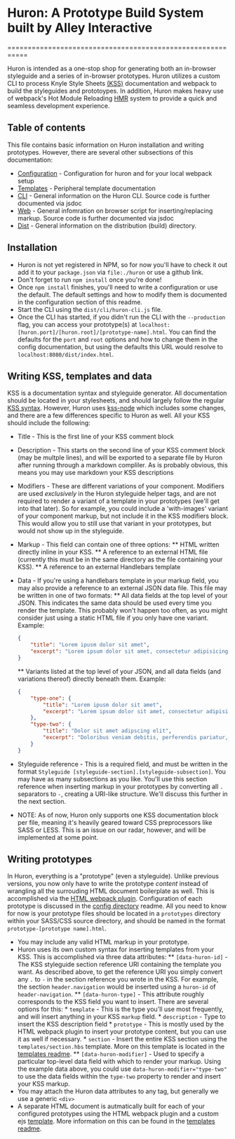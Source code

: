 # Huron: A Prototype Build System built by Alley Interactive
===========================================================

Huron is intended as a one-stop shop for generating both an in-browser styleguide and a series of in-browser prototypes. Huron utilizes a custom CLI to process Knyle Style Sheets [(KSS)](http://warpspire.com/kss/) documentation and webpack to build the styleguides and prototoypes. In addition, Huron makes heavy use of webpack's Hot Module Reloading [HMR](https://webpack.github.io/docs/hot-module-replacement.html) system to provide a quick and seamless development experience.

## Table of contents
This file contains basic information on Huron installation and writing prototypes. However, there are several other subsections of this documentation:

 * [Configuration](config/README.md) - Configuration for huron and for your local webpack setup
 * [Templates](templates/README.md) - Peripheral template documentation
 * [CLI](src/cli/README.md) - General information on the Huron CLI. Source code is further documented via jsdoc
 * [Web](src/web/README.md) - General infomration on browser script for inserting/replacing markup. Source code is further documented via jsdoc
 * [Dist](dist/README.md) - General information on the distribution (build) directory.

## Installation
 * Huron is not yet registered in NPM, so for now you'll have to check it out add it to your `package.json` via `file:./huron` or use a github link.
 * Don't forget to run `npm install` once you're done!
 * Once `npm install` finishes, you'll need to write a configuration or use the default. The default settings and how to modify them is documented in the configuration section of this readme.
 * Start the CLI using the `dist/cli/huron-cli.js` file.
 * Once the CLI has started, if you didn't run the CLI with the `--production` flag, you can access your prototype(s) at `localhost:[huron.port]/[huron.root]/[prototype-name].html`. You can find the defaults for the `port` and `root` options and how to change them in the config documentation, but using the defaults this URL would resolve to `localhost:8080/dist/index.html`.

## Writing KSS, templates and data
KSS is a documentation syntax and styleguide generator. All documentation should be located in your stylesheets, and should largely follow the regular [KSS syntax](http://warpspire.com/kss/syntax/). However, Huron uses [kss-node](https://github.com/kss-node/kss-node) which includes some changes, and there are a few differences specific to Huron as well. All your KSS should include the following:
 * Title - This is the first line of your KSS comment block
 * Description - This starts on the second line of your KSS comment block (may be multple lines), and will be exported to a separate file by Huron after running through a markdown compliler. As is probably obvious, this means you may use markdown your KSS descriptions
 * Modifiers - These are different variations of your component. Modifiers are used _exclusively_ in the Huron styleguide helper tags, and are not required to render a variant of a template in your prototypes (we'll get into that later). So for example, you could include a 'with-images' variant of your component markup, but not include it in the KSS modifiers block. This would allow you to still use that variant in your prototypes, but would not show up in the styleguide.
 * Markup - This field can contain one of three options:
 	** HTML written directly inline in your KSS.
 	** A reference to an external HTML file (currently this must be in the same directory as the file containing your KSS).
 	** A reference to an external Handlebars template
 * Data - If you're using a handlebars template in your markup field, you may also provide a reference to an external JSON data file. This file may be written in one of two formats:
 	** All data fields at the top level of your JSON. This indicates the same data should be used every time you render the template. This probably won't happen too often, as you might consider just using a static HTML file if you only have one variant. Example:

 	```json
 	{
		"title": "Lorem ipusm dolor sit amet",
		"excerpt": "Lorem ipsum dolor sit amet, consectetur adipisicing elit. Impedit nemo accusamus nobis sunt nihil, voluptatem qui itaque. Eius saepe rem perspiciatis beatae ea nulla, sed facilis exercitationem a aspernatur ullam?"
 	}
 	```

 	** Variants listed at the top level of your JSON, and all data fields (and variations thereof) directly beneath them. Example:

 	```json
 	{
 		"type-one": {
			"title": "Lorem ipusm dolor sit amet",
			"excerpt": "Lorem ipsum dolor sit amet, consectetur adipisicing elit. Impedit nemo accusamus nobis sunt nihil, voluptatem qui itaque. Eius saepe rem perspiciatis beatae ea nulla, sed facilis exercitationem a aspernatur ullam?"
		},
		"type-two": {
			"title": "Dolor sit amet adipscing elit",
			"excerpt": "Doloribus veniam debitis, perferendis pariatur, eligendi id non modi! Nesciunt suscipit sint dolorum praesentium!"
		}
 	}
 	```

 * Styleguide reference - This is a required field, and must be written in the format `Styleguide [styleguide-section].[styleguide-subsection]`. You may have as many subsections as you like. You'll use this section reference when inserting markup in your prototypes by converting all `.` separators to `-`, creating a URI-like structure. We'll discuss this further in the next section.
 * NOTE: As of now, Huron only supports one KSS documentation block per file, meaning it's heavily geared toward CSS preprocessors like SASS or LESS. This is an issue on our radar, however, and will be implemented at some point.

## Writing prototypes
In Huron, everything is a "prototype" (even a styleguide). Unlike previous versions, you now only have to write the prototype _content_ instead of wrangling all the surrouding HTML document boilerplate as well. This is accomplished via the [HTML webpack plugin](https://github.com/ampedandwired/html-webpack-plugin). Configuration of each prototype is discussed in the [config directory](config/README.md) readme. All you need to know for now is your prototype files should be located in a `prototypes` directory within your SASS/CSS source directory, and should be named in the format `prototype-[prototype name].html`.
 * You may include any valid HTML markup in your prototype.
 * Huron uses its own custom syntax for inserting templates from your KSS. This is accomplished via three data attributes:
 	** `[data-huron-id]` - The KSS styleguide section reference URI containing the template you want. As described above, to get the reference URI you simply convert any `.` to `-` in the section reference you wrote in the KSS. For example, the section `header.navigation` would be inserted using a `huron-id` of `header-navigation`.
 	** `[data-huron-type]` - This attribute roughly corresponds to the KSS field you want to insert. There are several options for this:
 		* `template` - This is the type you'll use most frequently, and will insert anything in your KSS `markup` field.
 		* `description` - Type to insert the KSS description field
 		* `prototype` - This is mostly used by the HTML webpack plugin to insert your prototype content, but you can use it as well if necessary.
 		* `section` - Insert the entire KSS section using the `templates/section.hbs` template. More on this template is located in the [templates readme](templates/README.md).
 	** `[data-huron-modifier]` - Used to specify a particular top-level data field with which to render your markup. Using the example data above, you could use `data-huron-modifier="type-two"` to use the data fields within the `type-two` property to render and insert your KSS markup.
 * You may attach the Huron data attributes to any tag, but generally we use a generic `<div>`
 * A separate HTML document is autmatically built for each of your configured prototypes using the HTML webpack plugin and a custom ejs [template](templates/prototype-template.ejs). More information on this can be found in the [templates readme](templates/README.md).
